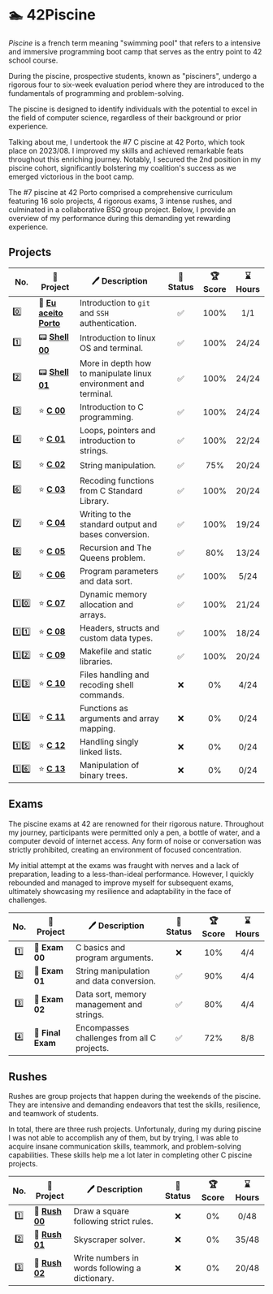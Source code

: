 # 🏊 42Piscine

_Piscine_ is a french term meaning "swimming pool" that refers to a intensive and immersive programming boot camp that serves as the entry point to 42 school course.

During the piscine, prospective students, known as "pisciners", undergo a rigorous four to six-week evaluation period where they are introduced to the fundamentals of programming and problem-solving.

The piscine is designed to identify individuals with the potential to excel in the field of computer science, regardless of their background or prior experience.

Talking about me, I undertook the #7 C piscine at 42 Porto, which took place on 2023/08. I improved my skills and achieved remarkable feats throughout this enriching journey. Notably, I secured the 2nd position in my piscine cohort, significantly bolstering my coalition's success as we emerged victorious in the boot camp.

The #7 piscine at 42 Porto comprised a comprehensive curriculum featuring 16 solo projects, 4 rigorous exams, 3 intense rushes, and culminated in a collaborative BSQ group project. Below, I provide an overview of my performance during this demanding yet rewarding experience.

## Projects

| No. | 📃 Project | 🖊️ Description | 🚀 Status | 🏆 Score | ⌛ Hours |
| --- | --- | --- | :---: | :---: | :---: |
| 0️⃣ | 🌁 **[Eu aceito Porto](projects/eu-aceito-porto)** | Introduction to `git` and `SSH` authentication. | ✅ | 100% | 1/1 |
| 1️⃣ | 📟 **[Shell 00](projects/shell00)** | Introduction to linux OS and terminal. | ✅ | 100% | 24/24 |
| 2️⃣ | 📟 **[Shell 01](projects/shell01)** | More in depth how to manipulate linux environment and terminal. | ✅ | 100% | 24/24 |
| 3️⃣ | ⭐ **[C 00](projects/c00)** | Introduction to C programming. | ✅ | 100% | 24/24 |
| 4️⃣ | ⭐ **[C 01](projects/c01)** | Loops, pointers and introduction to strings. | ✅ | 100% | 22/24 |
| 5️⃣ | ⭐ **[C 02](projects/c02)** | String manipulation. | ✅ | 75% | 20/24 |
| 6️⃣ | ⭐ **[C 03](projects/c03)** | Recoding functions from C Standard Library. | ✅ | 100% | 20/24 |
| 7️⃣ | ⭐ **[C 04](projects/c04)** | Writing to the standard output and bases conversion. | ✅ | 100% | 19/24 |
| 8️⃣ | ⭐ **[C 05](projects/c05)** | Recursion and The Queens problem. | ✅ | 80% | 13/24 |
| 9️⃣ | ⭐ **[C 06](projects/c06)** | Program parameters and data sort. | ✅ | 100% | 5/24 |
| 1️⃣0️⃣ | ⭐ **[C 07](projects/c07)** | Dynamic memory allocation and arrays. | ✅ | 100% | 21/24 |
| 1️⃣1️⃣ | ⭐ **[C 08](projects/c08)** | Headers, structs and custom data types. | ✅ | 100% | 18/24 |
| 1️⃣2️⃣ | ⭐ **[C 09](projects/c09)** | Makefile and static libraries. | ✅ | 100% | 20/24 |
| 1️⃣3️⃣ | ⭐ **[C 10](projects/c10)** | Files handling and recoding shell commands. | ❌ | 0% | 4/24 |
| 1️⃣4️⃣ | ⭐ **[C 11](projects/c11)** | Functions as arguments and array mapping. | ❌ | 0% | 0/24 |
| 1️⃣5️⃣ | ⭐ **[C 12](projects/c12)** | Handling singly linked lists. | ❌ | 0% | 0/24 |
| 1️⃣6️⃣ | ⭐ **[C 13](projects/c13)** | Manipulation of binary trees. | ❌ | 0% | 0/24 |

## Exams

The piscine exams at 42 are renowned for their rigorous nature. Throughout my journey, participants were permitted only a pen, a bottle of water, and a computer devoid of internet access. Any form of noise or conversation was strictly prohibited, creating an environment of focused concentration.

My initial attempt at the exams was fraught with nerves and a lack of preparation, leading to a less-than-ideal performance. However, I quickly rebounded and managed to improve myself for subsequent exams, ultimately showcasing my resilience and adaptability in the face of challenges.

| No. | 📃 Project | 🖊️ Description | 🚀 Status | 🏆 Score | ⌛ Hours |
| :---: | --- | --- | :---: | :---: | :---: |
| 1️⃣ | 🌟 **Exam 00** | C basics and program arguments. | ❌ | 10% | 4/4 |
| 2️⃣ | 🌟 **Exam 01** | String manipulation and data conversion. | ✅ | 90% | 4/4 |
| 3️⃣ | 🌟 **Exam 02** | Data sort, memory management and strings. | ✅ | 80% | 4/4 |
| 4️⃣ | 🌟 **Final Exam** | Encompasses challenges from all C projects. | ✅ | 72% | 8/8 |

## Rushes

Rushes are group projects that happen during the weekends of the piscine. They are intensive and demanding endeavors that test the skills, resilience, and teamwork of students.

In total, there are three rush projects. Unfortunaly, during my during piscine I was not able to accomplish any of them, but by trying, I was able to acquire insane communication skills, teammork, and problem-solving capabilities. These skills help me a lot later in completing other C piscine projects.

| No. | 📃 Project | 🖊️ Description | 🚀 Status | 🏆 Score | ⌛ Hours |
| :---: | --- | --- | :---: | :---: | :---: |
| 1️⃣ | 💨 **[Rush 00](projects/rush00)** | Draw a square following strict rules. | ❌ | 0% | 0/48 |
| 2️⃣ | 💨 **[Rush 01](projects/rush01)** | Skyscraper solver. | ❌ | 0% | 35/48 |
| 3️⃣ | 💨 **[Rush 02](projects/rush02)** | Write numbers in words following a dictionary. | ❌ | 0% | 20/48 |
